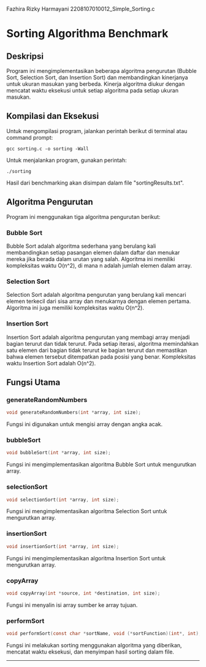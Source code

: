Fazhira Rizky Harmayani
2208107010012_Simple_Sorting.c

# Sorting Algorithma Benchmark

## Deskripsi
Program ini mengimplementasikan beberapa algoritma pengurutan (Bubble Sort, Selection Sort, dan Insertion Sort) dan membandingkan kinerjanya untuk ukuran masukan yang berbeda. Kinerja algoritma diukur dengan mencatat waktu eksekusi untuk setiap algoritma pada setiap ukuran masukan.

## Kompilasi dan Eksekusi
Untuk mengompilasi program, jalankan perintah berikut di terminal atau command prompt:
```
gcc sorting.c -o sorting -Wall
```

Untuk menjalankan program, gunakan perintah:

```
./sorting
```

Hasil dari benchmarking akan disimpan dalam file "sortingResults.txt".

## Algoritma Pengurutan
Program ini menggunakan tiga algoritma pengurutan berikut:

### Bubble Sort
Bubble Sort adalah algoritma sederhana yang berulang kali membandingkan setiap pasangan elemen dalam daftar dan menukar mereka jika berada dalam urutan yang salah. Algoritma ini memiliki kompleksitas waktu O(n^2), di mana n adalah jumlah elemen dalam array.

### Selection Sort
Selection Sort adalah algoritma pengurutan yang berulang kali mencari elemen terkecil dari sisa array dan menukarnya dengan elemen pertama. Algoritma ini juga memiliki kompleksitas waktu O(n^2).

### Insertion Sort
Insertion Sort adalah algoritma pengurutan yang membagi array menjadi bagian terurut dan tidak terurut. Pada setiap iterasi, algoritma memindahkan satu elemen dari bagian tidak terurut ke bagian terurut dan memastikan bahwa elemen tersebut ditempatkan pada posisi yang benar. Kompleksitas waktu Insertion Sort adalah O(n^2).

## Fungsi Utama

### generateRandomNumbers
```c
void generateRandomNumbers(int *array, int size);
```
Fungsi ini digunakan untuk mengisi array dengan angka acak.

### bubbleSort
```c
void bubbleSort(int *array, int size);
```
Fungsi ini mengimplementasikan algoritma Bubble Sort untuk mengurutkan array.

### selectionSort
```c
void selectionSort(int *array, int size);
```
Fungsi ini mengimplementasikan algoritma Selection Sort untuk mengurutkan array.

### insertionSort
```c
void insertionSort(int *array, int size);
```
Fungsi ini mengimplementasikan algoritma Insertion Sort untuk mengurutkan array.

### copyArray
```c
void copyArray(int *source, int *destination, int size);
```
Fungsi ini menyalin isi array sumber ke array tujuan.

### performSort
```c
void performSort(const char *sortName, void (*sortFunction)(int*, int), int *data, int size, FILE *file);
```
Fungsi ini melakukan sorting menggunakan algoritma yang diberikan, mencatat waktu eksekusi, dan menyimpan hasil sorting dalam file.

---

